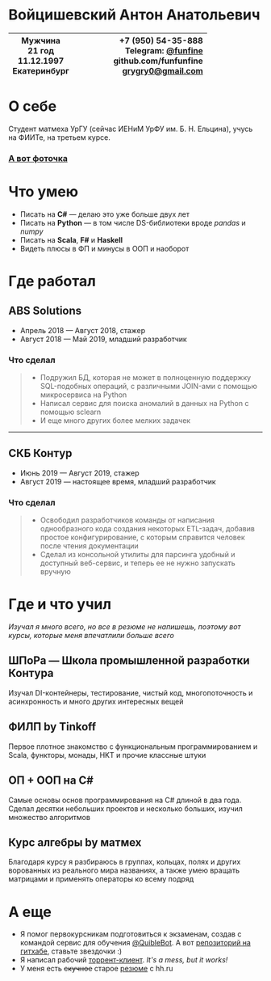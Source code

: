 # Войцишевский Антон Анатольевич

| Мужчина<br> 21 год<br> 11.12.1997<br> Екатеринбург 	|&nbsp; &nbsp; &nbsp; &nbsp;    &nbsp;  &nbsp;  &nbsp;    |  +7 (950) 54-35-888 <br>Telegram: [@funfine](t.me/funfine)<br> github.com/funfunfine<br> grygry0@gmail.com 	|
|----------------------------------------------------	|:-:	|-----------------------------------------------------------------:	|
# О себе
Студент матмеха УрГУ (сейчас ИЕНиМ УрФУ им. Б. Н. Ельцина), учусь на ФИИТе, на третьем курсе.
### [А вот фоточка](https://sun9-27.userapi.com/c851024/v851024063/187a63/S0kh2D0U7Ds.jpg)
# Что умею

* Писать на **C#** &mdash; делаю это уже больше двух лет
* Писать на **Python** &mdash; в том числе DS-библиотеки вроде *pandas* и *numpy* 
* Писать на **Scala**, **F#** и **Haskell**
* Видеть плюсы в ФП и минусы в ООП и наоборот

# Где работал

## ABS Solutions
* Апрель 2018 &mdash; Август 2018, стажер
* Август 2018 &mdash; Май 2019, младший разработчик
### Что сделал 
> * Подружил БД, которая не может в полноценную поддержку SQL-подобных операций, с различными JOIN-ами с помощью микросервиса на Python
> * Написал сервис для поиска аномалий в данных на Python с помощью sclearn
> * И еще много других более мелких задачек

---
## СКБ Контур
* Июнь 2019 &mdash; Август 2019, стажер
* Август 2019 &mdash; настоящее время, младший разработчик

### Что сделал
> * Освободил разработчиков команды от написания однообразного кода создания некоторых ETL-задач, добавив простое конфигурирование, с которым справится человек после чтения документации 
> * Сделал из консольной утилиты для парсинга удобный и доступный веб-сервис, и теперь ее не нужно запускать вручную

# Где и что учил
*Изучал я много всего, но все в резюме не напишешь, поэтому вот курсы, которые меня впечатлили больше всего*
## ШПоРа &mdash; Школа промышленной разработки Контура
Изучал DI-контейнеры, тестирование, чистый код, многопоточность и асинхронность и много других интересных вещей

## ФИЛП by Tinkoff
Первое плотное знакомство с функциональным программированием и Scala, функторы, монады, HKT и прочие классные штуки

## ОП + ООП на С#
Самые основы основ программирования на С# длиной в два года. Сделал десятки небольших проектов и несколько больших, изучил множество алгоритмов
## Курс алгебры by матмех
Благодаря курсу я разбираюсь в группах, кольцах, полях и других ворованных из реального мира названиях, а также умею вращать матрицами и применять операторы ко всему подряд

# А еще
* Я помог первокурсникам подготовиться к экзаменам, создав с командой  сервис для обучения [@QuibleBot](t.me/QuibleBot). А вот [репозиторий на гитхабе](https://github.com/742PM/Quiz), ставьте звездочки :)
* Я написал рабочий [торрент-клиент](https://bitbucket.org/funfunfine/grent/src/master/). *It's a mess, but it works!* 
* У меня есть <s>скучное</s> старое [резюме](https://hh.ru/applicant/resumes/view?resume=d85b5e4fff042e9e9a0039ed1f6132414f5734) с hh.ru
